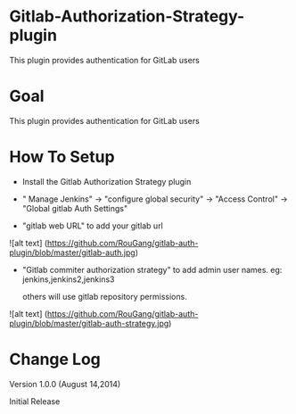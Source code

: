 Gitlab-Authorization-Strategy-plugin
==================

This plugin provides authentication for GitLab users


Goal
=========

This plugin provides authentication for GitLab users


How To Setup
============

- Install the Gitlab Authorization Strategy plugin

- " Manage Jenkins" -> "configure global security" -> "Access Control" -> "Global gitlab Auth Settings"

- "gitlab web URL"  to add your gitlab url 


![alt text] (https://github.com/RouGang/gitlab-auth-plugin/blob/master/gitlab-auth.jpg)

- "Gitlab commiter authorization strategy" to add admin user names. eg: jenkins,jenkins2,jenkins3  
  
   others will use gitlab repository permissions.

![alt text] (https://github.com/RouGang/gitlab-auth-plugin/blob/master/gitlab-auth-strategy.jpg)

Change Log
==========

Version 1.0.0 (August 14,2014)  

Initial Release
